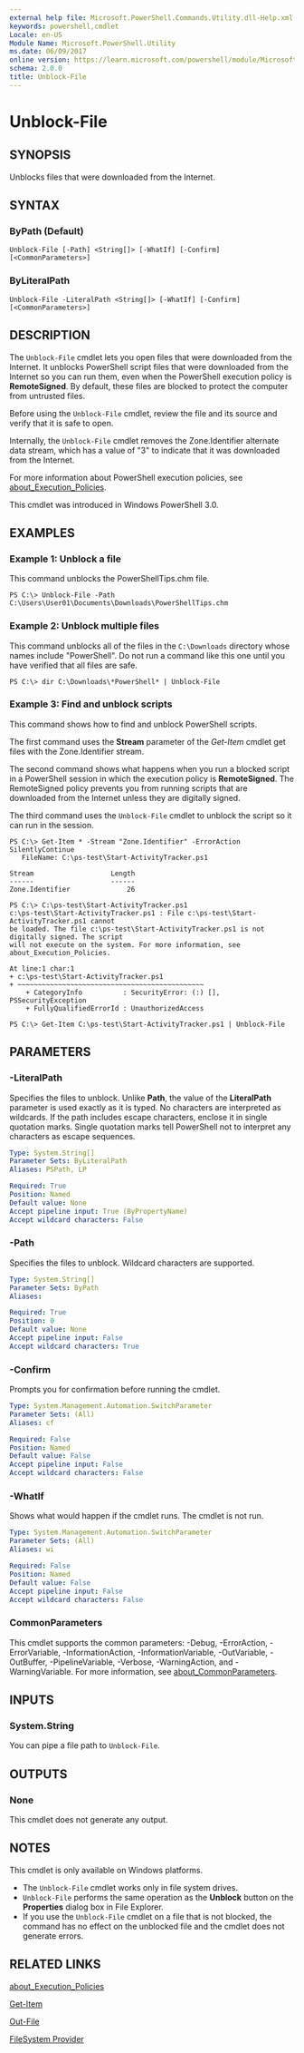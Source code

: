 ```yaml
---
external help file: Microsoft.PowerShell.Commands.Utility.dll-Help.xml
keywords: powershell,cmdlet
Locale: en-US
Module Name: Microsoft.PowerShell.Utility
ms.date: 06/09/2017
online version: https://learn.microsoft.com/powershell/module/Microsoft.PowerShell.Utility/unblock-file?view=powershell-6&WT.mc_id=ps-gethelp
schema: 2.0.0
title: Unblock-File
---
```

# Unblock-File

## SYNOPSIS
Unblocks files that were downloaded from the Internet.

## SYNTAX

### ByPath (Default)

```
Unblock-File [-Path] <String[]> [-WhatIf] [-Confirm] [<CommonParameters>]
```

### ByLiteralPath

```
Unblock-File -LiteralPath <String[]> [-WhatIf] [-Confirm] [<CommonParameters>]
```

## DESCRIPTION

The `Unblock-File` cmdlet lets you open files that were downloaded from the Internet. It unblocks
PowerShell script files that were downloaded from the Internet so you can run them, even when the
PowerShell execution policy is **RemoteSigned**. By default, these files are blocked to protect the
computer from untrusted files.

Before using the `Unblock-File` cmdlet, review the file and its source and verify that it is safe to
open.

Internally, the `Unblock-File` cmdlet removes the Zone.Identifier alternate data stream, which has a
value of "3" to indicate that it was downloaded from the Internet.

For more information about PowerShell execution policies, see
[about_Execution_Policies](../Microsoft.PowerShell.Core/about/about_Execution_Policies.md).

This cmdlet was introduced in Windows PowerShell 3.0.

## EXAMPLES

### Example 1: Unblock a file

This command unblocks the PowerShellTips.chm file.

```
PS C:\> Unblock-File -Path C:\Users\User01\Documents\Downloads\PowerShellTips.chm
```

### Example 2: Unblock multiple files

This command unblocks all of the files in the `C:\Downloads` directory whose names include
"PowerShell". Do not run a command like this one until you have verified that all files are safe.

```
PS C:\> dir C:\Downloads\*PowerShell* | Unblock-File
```

### Example 3: Find and unblock scripts

This command shows how to find and unblock PowerShell scripts.

The first command uses the **Stream** parameter of the *Get-Item* cmdlet get files with the
Zone.Identifier stream.

The second command shows what happens when you run a blocked script in a PowerShell session in which
the execution policy is **RemoteSigned**. The RemoteSigned policy prevents you from running scripts
that are downloaded from the Internet unless they are digitally signed.

The third command uses the `Unblock-File` cmdlet to unblock the script so it can run in the session.

```
PS C:\> Get-Item * -Stream "Zone.Identifier" -ErrorAction SilentlyContinue
   FileName: C:\ps-test\Start-ActivityTracker.ps1

Stream                   Length
------                   ------
Zone.Identifier              26

PS C:\> C:\ps-test\Start-ActivityTracker.ps1
c:\ps-test\Start-ActivityTracker.ps1 : File c:\ps-test\Start-ActivityTracker.ps1 cannot
be loaded. The file c:\ps-test\Start-ActivityTracker.ps1 is not digitally signed. The script
will not execute on the system. For more information, see about_Execution_Policies.

At line:1 char:1
+ c:\ps-test\Start-ActivityTracker.ps1
+ ~~~~~~~~~~~~~~~~~~~~~~~~~~~~~~~~~~~~~~~~~~~~~~
    + CategoryInfo          : SecurityError: (:) [], PSSecurityException
    + FullyQualifiedErrorId : UnauthorizedAccess

PS C:\> Get-Item C:\ps-test\Start-ActivityTracker.ps1 | Unblock-File
```

## PARAMETERS

### -LiteralPath

Specifies the files to unblock. Unlike **Path**, the value of the **LiteralPath** parameter is used
exactly as it is typed. No characters are interpreted as wildcards. If the path includes escape
characters, enclose it in single quotation marks. Single quotation marks tell PowerShell not to
interpret any characters as escape sequences.

```yaml
Type: System.String[]
Parameter Sets: ByLiteralPath
Aliases: PSPath, LP

Required: True
Position: Named
Default value: None
Accept pipeline input: True (ByPropertyName)
Accept wildcard characters: False
```

### -Path

Specifies the files to unblock. Wildcard characters are supported.

```yaml
Type: System.String[]
Parameter Sets: ByPath
Aliases:

Required: True
Position: 0
Default value: None
Accept pipeline input: False
Accept wildcard characters: True
```

### -Confirm

Prompts you for confirmation before running the cmdlet.

```yaml
Type: System.Management.Automation.SwitchParameter
Parameter Sets: (All)
Aliases: cf

Required: False
Position: Named
Default value: False
Accept pipeline input: False
Accept wildcard characters: False
```

### -WhatIf

Shows what would happen if the cmdlet runs. The cmdlet is not run.

```yaml
Type: System.Management.Automation.SwitchParameter
Parameter Sets: (All)
Aliases: wi

Required: False
Position: Named
Default value: False
Accept pipeline input: False
Accept wildcard characters: False
```

### CommonParameters

This cmdlet supports the common parameters: -Debug, -ErrorAction, -ErrorVariable,
-InformationAction, -InformationVariable, -OutVariable, -OutBuffer, -PipelineVariable, -Verbose,
-WarningAction, and -WarningVariable. For more information, see
[about_CommonParameters](https://go.microsoft.com/fwlink/?LinkID=113216).

## INPUTS

### System.String

You can pipe a file path to `Unblock-File`.

## OUTPUTS

### None

This cmdlet does not generate any output.

## NOTES

This cmdlet is only available on Windows platforms.

- The `Unblock-File` cmdlet works only in file system drives.
- `Unblock-File` performs the same operation as the **Unblock** button on the **Properties** dialog
  box in File Explorer.
- If you use the `Unblock-File` cmdlet on a file that is not blocked, the command has no effect on
  the unblocked file and the cmdlet does not generate errors.

## RELATED LINKS

[about_Execution_Policies](../Microsoft.PowerShell.Core/About/about_Execution_Policies.md)

[Get-Item](../Microsoft.PowerShell.Management/Get-Item.md)

[Out-File](Out-File.md)

[FileSystem Provider](../Microsoft.PowerShell.Core/about/about_FileSystem_Provider.md)
